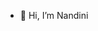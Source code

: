 - 👋 Hi, I’m Nandini
<!--- - 👀 I’m interested in ...
- 🌱 I’m currently learning ...
- 💞️ I’m looking to collaborate on ...
- 📫 How to reach me ...  --->

<!---
nandiniguptaz/nandiniguptaz is a ✨ special ✨ repository because its `README.md` (this file) appears on your GitHub profile.
You can click the Preview link to take a look at your changes.
--->
